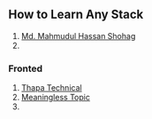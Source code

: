 ## How to Learn Any Stack 
1. [ Md. Mahmudul Hassan Shohag ](https://www.youtube.com/watch?v=gwtcc5KHWa0&t=628s)
2. 

### Fronted 
1. [ Thapa Technical ](https://www.youtube.com/watch?v=i701DGspTog&list=PLwGdqUZWnOp3Zk1tVHAnbw8vOTl4NHpg1)
2. [Meaningless Topic ](https://www.youtube.com/@meaninglesstopic/playlists)
3. 